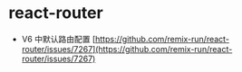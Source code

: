 # react-router

- V6 中默认路由配置 [https://github.com/remix-run/react-router/issues/7267](https://github.com/remix-run/react-router/issues/7267)
